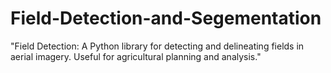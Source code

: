 # Field-Detection-and-Segementation
 "Field Detection: A Python library for detecting and delineating fields in aerial imagery. Useful for agricultural planning and analysis."
